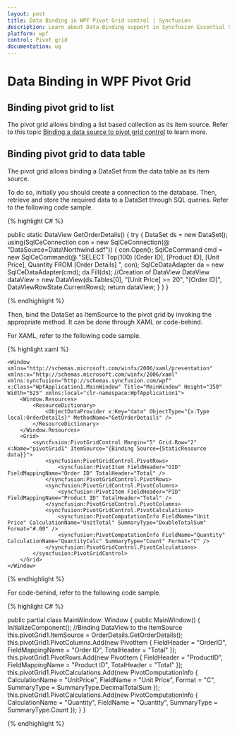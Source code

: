 ```yaml
---
layout: post
title: Data Binding in WPF Pivot Grid control | Syncfusion
description: Learn about Data Binding support in Syncfusion Essential Studio WPF Pivot Grid control, its elements and more details.
platform: wpf
control: Pivot grid
documentation: ug
---
```


# Data Binding in WPF Pivot Grid

## Binding pivot grid to list

The pivot grid allows binding a list based collection as its item source. Refer to this topic [Binding a data source to pivot grid control](https://help.syncfusion.com/wpf/pivotgrid/pivotgrid-getting-started#binding-a-datasource-to-pivotgridcontrol) to learn more.

## Binding pivot grid to data table

The pivot grid allows binding a DataSet from the data table as its item source.

To do so, initially you should create a connection to the database. Then, retrieve and store the required data to a DataSet through SQL queries. Refer to the following code sample.

{% highlight C# %}

public static DataView GetOrderDetails() {
    try {
        DataSet ds = new DataSet();
        using(SqlCeConnection con = new SqlCeConnection(@ "DataSource=Data\Northwind.sdf")) {
            con.Open();
            SqlCeCommand cmd = new SqlCeCommand(@ "SELECT Top(100) [Order ID], [Product ID], [Unit Price], Quantity FROM [Order Details] ", con);
            SqlCeDataAdapter da = new SqlCeDataAdapter(cmd);
            da.Fill(ds);
            //Creation of DataView
            DataView dataView = new DataView(ds.Tables[0], "[Unit Price] >= 20", "[Order ID]", DataViewRowState.CurrentRows);
            return dataView;
        }
    }
}

{% endhighlight %}

Then, bind the DataSet as ItemSource to the pivot grid by invoking the appropriate method. It can be done through XAML or code-behind.

For XAML, refer to the following code sample.

{% highlight xaml %}

    <Window xmlns="http://schemas.microsoft.com/winfx/2006/xaml/presentation" xmlns:x="http://schemas.microsoft.com/winfx/2006/xaml" xmlns:syncfusion="http://schemas.syncfusion.com/wpf" x:Class="WpfApplication1.MainWindow" Title="MainWindow" Height="350" Width="525" xmlns:local="clr-namespace:WpfApplication1">
        <Window.Resources>
            <ResourceDictionary>
                <ObjectDataProvider x:Key="data" ObjectType="{x:Type local:OrderDetails}" MethodName="GetOrderDetails" />
            </ResourceDictionary>
        </Window.Resources>
        <Grid>
            <syncfusion:PivotGridControl Margin="5" Grid.Row="2" x:Name="pivotGrid1" ItemSource="{Binding Source={StaticResource data}}">
                <syncfusion:PivotGridControl.PivotRows>
                    <syncfusion:PivotItem FieldHeader="OID" FieldMappingName="Order ID" TotalHeader="Total" />
                </syncfusion:PivotGridControl.PivotRows>
                <syncfusion:PivotGridControl.PivotColumns>
                    <syncfusion:PivotItem FieldHeader="PID" FieldMappingName="Product ID" TotalHeader="Total" />
                </syncfusion:PivotGridControl.PivotColumns>
                <syncfusion:PivotGridControl.PivotCalculations>
                    <syncfusion:PivotComputationInfo FieldName="Unit Price" CalculationName="UnitTotal" SummaryType="DoubleTotalSum" Format="#.00" />
                    <syncfusion:PivotComputationInfo FieldName="Quantity" CalculationName="QuantityCalc" SummaryType="Count" Format="C" />
                </syncfusion:PivotGridControl.PivotCalculations>
            </syncfusion:PivotGridControl>
        </Grid>
    </Window>

{% endhighlight %}

For code-behind, refer to the following code sample.

{% highlight C# %}

public partial class MainWindow: Window {
    public MainWindow() {
        InitializeComponent();
        //Binding DataView to the ItemSource
        this.pivotGrid1.ItemSource = OrderDetails.GetOrderDetails();
        this.pivotGrid1.PivotColumns.Add(new PivotItem {
            FieldHeader = "OrderID", FieldMappingName = "Order ID", TotalHeader = "Total"
        });
        this.pivotGrid1.PivotRows.Add(new PivotItem {
            FieldHeader = "ProductID", FieldMappingName = "Product ID", TotalHeader = "Total"
        });
        this.pivotGrid1.PivotCalculations.Add(new PivotComputationInfo {
            CalculationName = "UnitPrice", FieldName = "Unit Price", Format = "C", SummaryType = SummaryType.DecimalTotalSum
        });
        this.pivotGrid1.PivotCalculations.Add(new PivotComputationInfo {
            CalculationName = "Quantity", FieldName = "Quantity", SummaryType = SummaryType.Count
        });
    }
}

{% endhighlight %}

